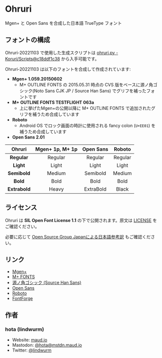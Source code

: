 # Ohruri

Mgen+ と Open Sans を合成した日本語 TrueType フォント

## フォントの構成

Ohruri-20221103 で使用した生成スクリプトは [ohruri.py - Koruri/Scripts@c18ddf1c38](https://github.com/Koruri/Scripts/blob/c18ddf1c3891620bd40feb9cdea3e7e4600aa130/ohruri.py) から入手可能です。

Ohruri-20221103 は以下のフォントを合成して作成されています:

- **Mgen+ 1.059.20150602**
  - M+ OUTLINE FONTS の 2015.05.31 時点の CVS 版をベースに源ノ角ゴシック(Noto Sans CJK JP / Source Han Sans) でグリフを補ったフォントです
- **M+ OUTLINE FONTS TESTFLIGHT 063a**
  - 上に挙げたMgen+の公開以降に M+ OUTLINE FONTS で追加されたグリフを補うため合成しています
- **Roboto**
  - Android OS でロック画面の時計に使用される fancy colon (`U+EE01`) を補うため合成しています
- **Open Sans 2.01**

| Ohruri | Mgen+ 1p, M+ 1p | Open Sans | Roboto
|:---:|:---:|:---:|:---:|
| **Regular** | Regular | Regular | Regular |
| **Light** | Light | Light | Light |
| **Semibold** | Medium | Semibold | Medium |
| **Bold** | Bold | Bold | Bold |
| **Extrabold** | Heavy | ExtraBold | Black |

## ライセンス

Ohruri は **SIL Open Font License 1.1** の下で公開されます。原文は [LICENSE](https://github.com/Koruri/Ohruri/blob/master/LICENSE) をご確認ください。

必要に応じて [Open Source Group Japanによる日本語参考訳](https://licenses.opensource.jp/OFL-1.1/OFL-1.1.html) もご確認ください。

## リンク

- [Mgen+](http://jikasei.me/font/mgenplus/)
- [M+ FONTS](https://mplus-fonts.osdn.jp/)
- [源ノ角ゴシック (Source Han Sans)](https://github.com/adobe-fonts/source-han-sans)
- [Open Sans](https://fonts.google.com/specimen/Open+Sans)
- [Roboto](https://fonts.google.com/specimen/Roboto)
- [FontForge](https://fontforge.github.io/en-US/)

## 作者

### hota (lindwurm)

- Website: [maud.io](https://maud.io)
- Mastodon: [@hota@mstdn.maud.io](https://mstdn.maud.io/@hota)
- Twitter: [@lindwurm](https://twitter.com/lindwurm)
